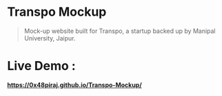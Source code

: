 # Transpo Mockup
> Mock-up website built for Transpo, a startup backed up by Manipal University, Jaipur.


# Live Demo : 

**https://0x48piraj.github.io/Transpo-Mockup/**
